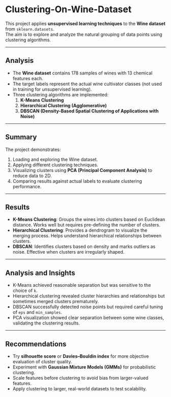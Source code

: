 # Clustering-On-Wine-Dataset
This project applies **unsupervised learning techniques** to the **Wine dataset** from `sklearn.datasets`.  
The aim is to explore and analyze the natural grouping of data points using clustering algorithms.  

---

## Analysis  
- The **Wine dataset** contains 178 samples of wines with 13 chemical features each.  
- The target labels represent the actual wine cultivator classes (not used in training for unsupervised learning).  
- Three clustering algorithms are implemented:  
  1. **K-Means Clustering**  
  2. **Hierarchical Clustering (Agglomerative)**  
  3. **DBSCAN (Density-Based Spatial Clustering of Applications with Noise)**  

---

## Summary  
The project demonstrates:  
1. Loading and exploring the Wine dataset.  
2. Applying different clustering techniques.  
3. Visualizing clusters using **PCA (Principal Component Analysis)** to reduce data to 2D.  
4. Comparing results against actual labels to evaluate clustering performance.  

---

## Results  
- **K-Means Clustering**: Groups the wines into clusters based on Euclidean distance. Works well but requires pre-defining the number of clusters.  
- **Hierarchical Clustering**: Provides a dendrogram to visualize the merging process. Helps understand hierarchical relationships between clusters.  
- **DBSCAN**: Identifies clusters based on density and marks outliers as noise. Effective when clusters are irregularly shaped.  

---

## Analysis and Insights  
- K-Means achieved reasonable separation but was sensitive to the choice of `k`.  
- Hierarchical clustering revealed cluster hierarchies and relationships but sometimes merged clusters prematurely.  
- DBSCAN successfully detected noise points but required careful tuning of `eps` and `min_samples`.  
- PCA visualization showed clear separation between some wine classes, validating the clustering results.  

---

## Recommendations  
- Try **silhouette score** or **Davies–Bouldin index** for more objective evaluation of cluster quality.  
- Experiment with **Gaussian Mixture Models (GMMs)** for probabilistic clustering.  
- Scale features before clustering to avoid bias from larger-valued features.  
- Apply clustering to larger, real-world datasets to test scalability.
